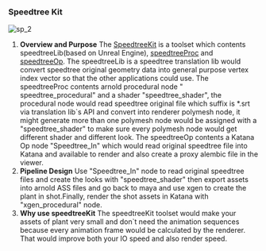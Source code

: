 ### Speedtree Kit

![sp_2](https://user-images.githubusercontent.com/16664056/44787787-ae406780-abca-11e8-9b1e-35f288dc3734.png)

 1. **Overview and Purpose**
The [SpeedtreeKit](https://github.com/iceprincefounder/selected-sources/tree/master/Procedurals/speedtreeKit) is a toolset which contents speedtreeLib(based on Unreal Engine), [speedtreeProc](https://github.com/iceprincefounder/selected-sources/tree/master/Procedurals/speedtreeKit/speedtreeProc) and [speedtreeOp](https://github.com/iceprincefounder/selected-sources/tree/master/Procedurals/speedtreeKit/speedtreeOp). The speedtreeLib is a speedtree translation lib would convert speedtree original geometry data into general purpose vertex index vector so that the other applications could use. The speedtreeProc contents arnold procedural node " speedtree_procedural" and a shader "speedtree_shader", the procedural node would read speedtree original file which suffix is *.srt via translation lib`s API and convert into renderer polymesh node, it might generate more than one polymesh node would be assigned with a "speedtree_shader" to make sure every polymesh node would get different shader and different look. The speedtreeOp contents a Katana Op node "Speedtree_In" which would read original speedtree file into Katana and available to render and also create a proxy alembic file in the viewer.
 2. **Pipeline Design**
Use "Speedtree_In" node to read original speedtree files and create the looks with "speedtree_shader" then export assets into arnold ASS files and go back to maya and use xgen to create the plant in shot.Finally, render the shot assets in Katana with "xgen_procedural" node.
 3. **Why use speedtreeKit**
The speedtreeKit toolset would make your assets of plant very small and don`t need the animation sequences because every animation frame would be calculated by the renderer. That would improve both your IO speed and also render speed. 